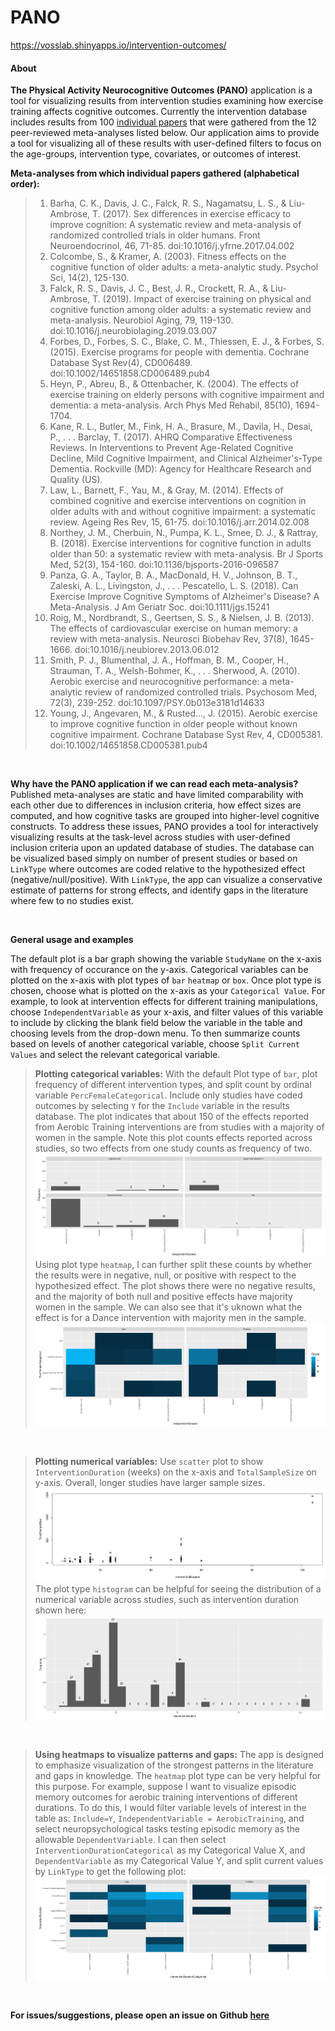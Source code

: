 # PANO
https://vosslab.shinyapps.io/intervention-outcomes/


#### **About**

**The Physical Activity Neurocognitive Outcomes (PANO)** application is a tool for visualizing results from intervention studies examining how exercise training affects cognitive outcomes. Currently the intervention database includes results from 100 [individual papers](https://vosslab.shinyapps.io/intervention-outcomes/) that were gathered from the 12 peer-reviewed meta-analyses listed below. Our application aims to provide a tool for visualizing all of these results with user-defined filters to focus on the age-groups, intervention type, covariates, or outcomes of interest.

**Meta-analyses from which individual papers gathered (alphabetical order):**


> 1. Barha, C. K., Davis, J. C., Falck, R. S., Nagamatsu, L. S., & Liu-Ambrose, T. (2017). Sex differences in exercise efficacy to improve cognition: A systematic review and meta-analysis of randomized controlled trials in older humans. Front Neuroendocrinol, 46, 71-85. doi:10.1016/j.yfrne.2017.04.002
> 2. Colcombe, S., & Kramer, A. (2003). Fitness effects on the cognitive function of older adults: a meta-analytic study. Psychol Sci, 14(2), 125-130. 
>3. Falck, R. S., Davis, J. C., Best, J. R., Crockett, R. A., & Liu-Ambrose, T. (2019). Impact of exercise training on physical and cognitive function among older adults: a systematic review and meta-analysis. Neurobiol Aging, 79, 119-130. doi:10.1016/j.neurobiolaging.2019.03.007
>4. Forbes, D., Forbes, S. C., Blake, C. M., Thiessen, E. J., & Forbes, S. (2015). Exercise programs for people with dementia. Cochrane Database Syst Rev(4), CD006489. doi:10.1002/14651858.CD006489.pub4
>5. Heyn, P., Abreu, B., & Ottenbacher, K. (2004). The effects of exercise training on elderly persons with cognitive impairment and dementia: a meta-analysis. Arch Phys Med Rehabil, 85(10), 1694-1704.
>6. Kane, R. L., Butler, M., Fink, H. A., Brasure, M., Davila, H., Desai, P., . . . Barclay, T. (2017). AHRQ Comparative Effectiveness Reviews. In Interventions to Prevent Age-Related Cognitive Decline, Mild Cognitive Impairment, and Clinical Alzheimer's-Type Dementia. Rockville (MD): Agency for Healthcare Research and Quality (US).
>7. Law, L., Barnett, F., Yau, M., & Gray, M. (2014). Effects of combined cognitive and exercise interventions on cognition in older adults with and without cognitive impairment: a systematic review. Ageing Res Rev, 15, 61-75. doi:10.1016/j.arr.2014.02.008
>8. Northey, J. M., Cherbuin, N., Pumpa, K. L., Smee, D. J., & Rattray, B. (2018). Exercise interventions for cognitive function in adults older than 50: a systematic review with meta-analysis. Br J Sports Med, 52(3), 154-160. doi:10.1136/bjsports-2016-096587
>9. Panza, G. A., Taylor, B. A., MacDonald, H. V., Johnson, B. T., Zaleski, A. L., Livingston, J., . . . Pescatello, L. S. (2018). Can Exercise Improve Cognitive Symptoms of Alzheimer's Disease? A Meta-Analysis. J Am Geriatr Soc. doi:10.1111/jgs.15241
>10. Roig, M., Nordbrandt, S., Geertsen, S. S., & Nielsen, J. B. (2013). The effects of cardiovascular exercise on human memory: a review with meta-analysis. Neurosci Biobehav Rev, 37(8), 1645-1666. doi:10.1016/j.neubiorev.2013.06.012
>11. Smith, P. J., Blumenthal, J. A., Hoffman, B. M., Cooper, H., Strauman, T. A., Welsh-Bohmer, K., . . . Sherwood, A. (2010). Aerobic exercise and neurocognitive performance: a meta-analytic review of randomized controlled trials. Psychosom Med, 72(3), 239-252. doi:10.1097/PSY.0b013e3181d14633
>12. Young, J., Angevaren, M., & Rusted…, J. (2015). Aerobic exercise to improve cognitive function in older people without known cognitive impairment. Cochrane Database Syst Rev, 4, CD005381. doi:10.1002/14651858.CD005381.pub4

<br/>

**Why have the PANO application if we can read each meta-analysis?** Published meta-analyses are static and have limited comparability with each other due to differences in inclusion criteria, how effect sizes are computed, and how cognitive tasks are grouped into higher-level cognitive constructs. To address these issues, PANO provides a tool for interactively visualizing results at the task-level across studies with user-defined inclusion criteria upon an updated database of studies. The database can be visualized based simply on number of present studies or based on `LinkType` where outcomes are coded relative to the hypothesized effect (negative/null/positive). With `LinkType`, the app can visualize a conservative estimate of patterns for strong effects, and identify gaps in the literature where few to no studies exist. 

<br/>

**General usage and examples**

The default plot is a bar graph showing the variable `StudyName` on the x-axis with frequency of occurance on the y-axis. Categorical variables can be plotted on the x-axis with plot types of `bar` `heatmap` or `box`. Once plot type is chosen, choose what is plotted on the x-axis as your `Categorical Value`. For example, to look at intervention effects for different training manipulations, choose `IndependentVariable` as your x-axis, and filter values of this variable to include by clicking the blank field below the variable in the table and choosing levels from the drop-down menu. To then summarize counts based on levels of another categorical variable, choose `Split Current Values` and select the relevant categorical variable. 

> **Plotting categorical variables:** With the default Plot type of `bar`, plot frequency of different intervention types, and split count by ordinal variable `PercFemaleCategorical`. Include only studies have coded outcomes by selecting `Y` for the `Include` variable in the results database.  The plot indicates that about 150 of the effects reported from Aerobic Training interventions are from studies with a majority of women in the sample. Note this plot counts effects reported across studies, so two effects from one study counts as frequency of two. ![](app/examples/example_type-with-percfemale.png) 
><br/> 
> Using plot type `heatmap`, I can further split these counts by whether the results were in negative, null, or positive with respect to the hypothesized effect. The plot shows there were no negative results, and the majority of both null and positive effects have majority women in the sample. We can also see that it's uknown what the effect is for a Dance intervention with majority men in the sample. ![](app/examples/example_type-with-percfemale-and-linktype.png)



<br/>

> **Plotting numerical variables:** Use `scatter` plot to show `InterventionDuration` (weeks) on the x-axis and `TotalSampleSize` on y-axis. Overall, longer studies have larger sample sizes. ![](app/examples/example_duration-with-samplesize.png) The plot type `histogram` can be helpful for seeing the distribution of a numerical variable across studies, such as intervention duration shown here: ![](app/examples/example_duration-histogram.png)


<br/>

> **Using heatmaps to visualize patterns and gaps:** The app is designed to emphasize visualization of the strongest patterns in the literature and gaps in knowledge. The `heatmap` plot type can be very helpful for this purpose. For example, suppose I want to visualize episodic memory outcomes for aerobic training interventions of different durations. To do this, I would filter variable levels of interest in the table as: `Include=Y`, `IndependentVariable = AerobicTraining`, and select neuropsychological tasks testing episodic memory as the allowable `DependentVariable`. I can then select `InterventionDurationCategorical` as my Categorical Value X, and `DependentVariable` as my Categorical Value Y, and split current values by `LinkType` to get the following plot: ![](app/examples/example_duration-memory-linktype.png)

<br/>

**For issues/suggestions, please open an issue on Github [here](https://github.com/zkhan12/intervention-outcomes/issues)**